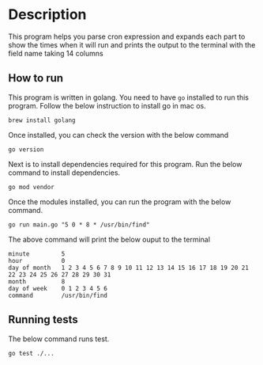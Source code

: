 # Description
This program helps you parse cron expression and expands each part to show the times when it will run and prints the output to the terminal with the field name taking 14 columns 

## How to run
This program is written in golang. You need to have `go` installed to run this program. Follow the below instruction to install go in mac os.
```
brew install golang
```
Once installed, you can check the version with the below command
```
go version
```

Next is to install dependencies required for this program. Run the below command to install dependencies.
```
go mod vendor
```

Once the modules installed, you can run the program with the below command.
```
go run main.go "5 0 * 8 * /usr/bin/find"
```

The above command will print the below ouput to the terminal
```
minute         5
hour           0
day of month   1 2 3 4 5 6 7 8 9 10 11 12 13 14 15 16 17 18 19 20 21 22 23 24 25 26 27 28 29 30 31
month          8
day of week    0 1 2 3 4 5 6
command        /usr/bin/find
```


## Running tests
The below command runs test. 
```
go test ./...
```
